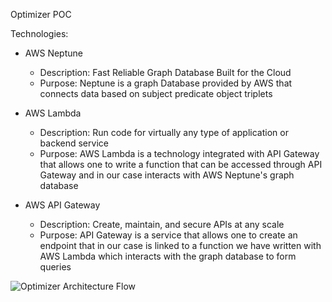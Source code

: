 Optimizer POC

Technologies:

- AWS Neptune 
  - Description: Fast Reliable Graph Database Built for the Cloud 
  - Purpose: Neptune is a graph Database provided by AWS that connects data based on subject predicate object triplets
 
- AWS Lambda
  - Description: Run code for virtually any type of application or backend service 
  - Purpose: AWS Lambda is a technology integrated with API Gateway that allows one to write a function that can
             be accessed through API Gateway and in our case interacts with AWS Neptune's graph database 


- AWS API Gateway
  - Description: Create, maintain, and secure APIs at any scale
  - Purpose: API Gateway is a service that allows one to create an endpoint that in our case is linked to a function we have
             written with AWS Lambda which interacts with the graph database to form queries 

![Optimizer Architecture Flow](https://user-images.githubusercontent.com/49589589/126338835-2c037e76-45e5-47b7-81e1-7a0991ae914f.PNG)

